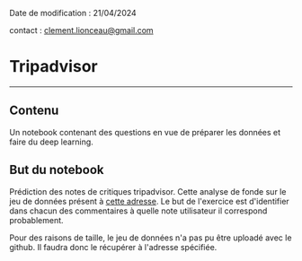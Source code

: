 Date de modification : 21/04/2024

contact : clement.lionceau@gmail.com

# Tripadvisor
---

## Contenu

Un notebook contenant des questions en vue de préparer les données et faire du deep learning.

## But du notebook

Prédiction des notes de critiques tripadvisor. Cette analyse de fonde sur le jeu de données présent à [cette adresse](https://www.kaggle.com/datasets/andrewmvd/trip-advisor-hotel-reviews/data). Le but de l'exercice est d'identifier dans chacun des commentaires à quelle note utilisateur il correspond probablement.

Pour des raisons de taille, le jeu de données n'a pas pu être uploadé avec le github. Il faudra donc le récupérer à l'adresse spécifiée.
